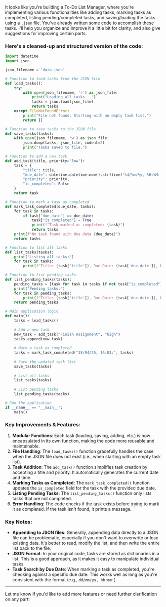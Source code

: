 It looks like you're building a To-Do List Manager, where you're implementing various functionalities like adding tasks, marking tasks as completed, listing pending/completed tasks, and saving/loading the tasks using a `.json` file. You've already written some code to accomplish these tasks. I'll help you organize and improve it a little bit for clarity, and also give suggestions for improving certain parts.

### Here's a cleaned-up and structured version of the code:

```python
import datetime
import json

json_filename = 'data.json'

# Function to load tasks from the JSON file
def load_tasks():
    try:
        with open(json_filename, 'r') as json_file:
            print("Loading all tasks...")
            tasks = json.load(json_file)
            return tasks
    except FileNotFoundError:
        print("File not found. Starting with an empty task list.")
        return []

# Function to save tasks to the JSON file
def save_tasks(tasks):
    with open(json_filename, 'w') as json_file:
        json.dump(tasks, json_file, indent=2)
        print("Tasks saved to file.")

# Function to add a new task
def add_task(title, priority="low"):
    task = {
        "title": title,
        "due_date": datetime.datetime.now().strftime('%d/%m/%y, %H:%M:'),
        "priority": priority,
        "is_completed": False
    }
    return task

# Function to mark a task as completed
def mark_task_completed(due_date, tasks):
    for task in tasks:
        if task["due_date"] == due_date:
            task["is_completed"] = True
            print(f"Task marked as completed: {task}")
            return tasks
    print(f"No task found with due date {due_date}")
    return tasks

# Function to list all tasks
def list_tasks(tasks):
    print("Listing all tasks:")
    for task in tasks:
        print(f"Title: {task['title']}, Due Date: {task['due_date']}, Priority: {task['priority']}, Completed: {task['is_completed']}")

# Function to list pending tasks
def list_pending_tasks(tasks):
    pending_tasks = [task for task in tasks if not task["is_completed"]]
    print("Pending tasks:")
    for task in pending_tasks:
        print(f"Title: {task['title']}, Due Date: {task['due_date']}, Priority: {task['priority']}")
    return pending_tasks

# Main application logic
def main():
    tasks = load_tasks()
    
    # Add a new task
    new_task = add_task("Finish Assignment", "high")
    tasks.append(new_task)
    
    # Mark a task as completed
    tasks = mark_task_completed("18/04/26, 16:03:", tasks)
    
    # Save the updated task list
    save_tasks(tasks)
    
    # List all tasks
    list_tasks(tasks)
    
    # List pending tasks
    list_pending_tasks(tasks)

# Run the application
if __name__ == "__main__":
    main()
```

### Key Improvements & Features:
1. **Modular Functions**: Each task (loading, saving, adding, etc.) is now encapsulated in its own function, making the code more reusable and maintainable.
2. **File Handling**: The `load_tasks()` function gracefully handles the case when the JSON file does not exist (i.e., when starting with an empty task list).
3. **Task Addition**: The `add_task()` function simplifies task creation by accepting a title and priority. It automatically generates the current date and time.
4. **Marking Tasks as Completed**: The `mark_task_completed()` function updates the `is_completed` field for the task with the provided due date.
5. **Listing Pending Tasks**: The `list_pending_tasks()` function only lists tasks that are not completed.
6. **Error Handling**: The code checks if the task exists before trying to mark it as completed. If the task isn't found, it prints a message.

### Key Notes:
- **Appending to JSON files**: Generally, appending data directly to a JSON file can be problematic, especially if you don't want to overwrite or lose existing data. It's better to read, modify the list, and then write the entire list back to the file.
- **JSON Format**: In your original code, tasks are stored as dictionaries in a list. This is a good approach, as it makes it easy to manipulate individual tasks.
- **Task Search by Due Date**: When marking a task as completed, you're checking against a specific due date. This works well as long as you're consistent with the format (e.g., `dd/mm/yy, hh:mm:`).

---

Let me know if you'd like to add more features or need further clarification on any part!